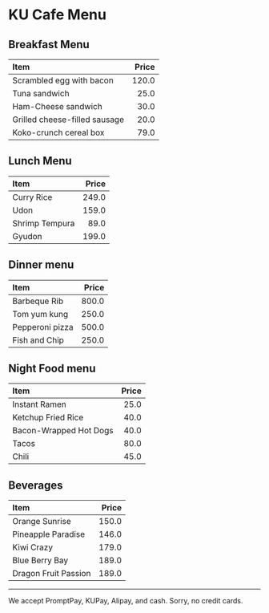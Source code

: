 # KU Cafe Menu

## Breakfast Menu

| Item                                   | Price    |
|:---------------------------------------|---------:|
| Scrambled egg with bacon               | 120.0 |
| Tuna sandwich                          | 25.0  |
| Ham-Cheese sandwich                    | 30.0  |
| Grilled cheese-filled sausage          | 20.0  |
| Koko-crunch cereal box                 | 79.0  |

## Lunch Menu

| Item                                   | Price |
|:---------------------------------------|------:|
| Curry Rice                             |  249.0 |
| Udon                                   |  159.0 |
| Shrimp Tempura                         |   89.0 |
| Gyudon                                 |  199.0 |

## Dinner menu

| Item                                   | Price |
|:---------------------------------------|------:|
| Barbeque Rib                            |  800.0  |
| Tom yum kung                            |  250.0  |
| Pepperoni pizza                            |  500.0  |
| Fish and Chip                            |  250.0  |

## Night Food menu

| Item                   | Price |
| :--------------------- | ----: |
| Instant Ramen          |  25.0 |
| Ketchup Fried Rice     |  40.0 |
| Bacon-Wrapped Hot Dogs |  40.0 |
| Tacos                  |  80.0 |
| Chili                  |  45.0 |

## Beverages

| Item                 | Price |
|:---------------------|------:|
| Orange Sunrise       | 150.0 |
| Pineapple Paradise   | 146.0 |
| Kiwi Crazy           | 179.0 |
| Blue Berry Bay       | 189.0 |
| Dragon Fruit Passion | 189.0 |

---

We accept PromptPay, KUPay, Alipay, and cash. Sorry, no credit cards.
